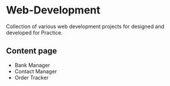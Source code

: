 # Web-Development
Collection of various web development projects for designed and developed for Practice.

## Content page
- Bank Manager
- Contact Manager
- Order Tracker
